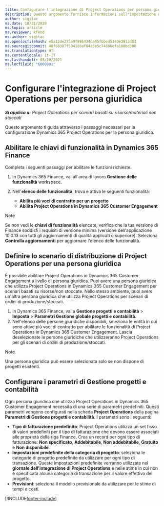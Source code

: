 ```yaml
---
title: Configurare l'integrazione di Project Operations per persona giuridica
description: Questo argomento fornisce informazioni sull'impostazione dell'integrazione per persona giuridica in Project Operations.
author: sigitac
ms.date: 10/21/2020
ms.topic: article
ms.reviewer: kfend
ms.author: sigitac
ms.openlocfilehash: e5a12de275a9f886434da45fbbed5140e3913d83
ms.sourcegitcommit: 40f68387f594180af64a5e5c748b6efa188bd300
ms.translationtype: HT
ms.contentlocale: it-IT
ms.lasthandoff: 05/10/2021
ms.locfileid: "6000081"
---
```

# <a name="configure-project-operations-integration-per-legal-entity"></a>Configurare l'integrazione di Project Operations per persona giuridica 

_**Si applica a:** Project Operations per scenari basati su risorse/materiali non stoccati_

Questo argomento ti guida attraverso i passaggi necessari per la configurazione Dynamics 365 Project Operations per la persona giuridica.

## <a name="enable-feature-keys-in-dynamics-365-finance"></a>Abilitare le chiavi di funzionalità in Dynamics 365 Finance

Completa i seguenti passaggi per abilitare le funzioni richieste.

1. In Dynamics 365 Finance, vai all'area di lavoro **Gestione delle funzionalità** workspace.
2. Nell'**elenco delle funzionalità**, trova e attiva le seguenti funzionalità:
  
    - **Abilita più voci di contratto per un progetto**
    - **Abilita Project Operations in Dynamics 365 Customer Engagement**

> [!NOTE]
> Se non vedi le **chiavi di funzionalità** elencate, verifica che la tua versione di Finance soddisfi i requisiti di versione minima (versione dell'applicazione 10.0.13 con tutti gli aggiornamenti di qualità applicati o superiore). Seleziona **Controlla aggiornamenti** per aggiornare l'elenco delle funzionalità.

## <a name="define-the-project-operations-deployment-scenario-for-a-legal-entity"></a>Definire lo scenario di distribuzione di Project Operations per una persona giuridica

È possibile abilitare Project Operations in Dynamics 365 Customer Engagement a livello di persona giuridica. Puoi avere una persona giuridica che utilizza Project Operations in Dynamics 365 Customer Engagement per scenari basati su risorse/non stoccate. Nello stesso ambiente, puoi avere un'altra persona giuridica che utilizza Project Operations per scenari di ordini di produzione/stoccati.

1. In Dynamics 365 Finance, vai a **Gestione progetti e contabilità** > **Imposta** > **Parametri Gestione globale progetti e contabilità**.
2. Nell'elenco delle persone giuridiche disponibili, seleziona le entità in cui sono attive più voci di contratto per abilitare le funzionalità di Project Operations in Dynamics 365 Customer Engagement. Lascia deselezionate le persone giuridiche che utilizzeranno Project Operations per gli scenari di ordini di produzione/stoccati.

> [!NOTE]
> Una persona giuridica può essere selezionata solo se non dispone di progetti esistenti.

## <a name="configure-project-management-and-accounting-parameters"></a>Configurare i parametri di Gestione progetti e contabilità

Ogni persona giuridica che utilizza Project Operations in Dynamics 365 Customer Engagement necessita di una serie di parametri predefiniti. Questi parametri vengono configurati nella scheda **Project Operations** della pagina **Parametri di Gestione progetti e contabilità**. I parametri sono i seguenti:

  - **Tipo di fatturazione predefinito**: Project Operations utilizza un set fisso di valori predefiniti per il tipo di fatturazione che devono essere associati alle proprietà della riga Finance. Crea un record per ogni tipo di fatturazione: **Non specificato**, **Addebitabile**, **Non addebitabile**, **Gratuito** e **Non disponibile**.
  - **Impostazioni predefinite della categoria di progetto**: seleziona le categorie di progetto predefinite da utilizzare per ogni tipo di transazione. Queste impostazioni predefinite verranno utilizzate nel **giornale dell'integrazione di Project Operations** e nelle stime in cui non è specificata alcuna categoria di transazione per il valore effettivo del progetto.
  - **Previsioni**: seleziona il modello previsionale da utilizzare per le stime di tempi e costi.


[!INCLUDE[footer-include](../includes/footer-banner.md)]